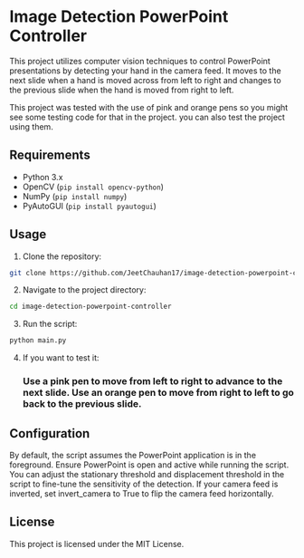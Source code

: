 # Image Detection PowerPoint Controller

This project utilizes computer vision techniques to control PowerPoint presentations by detecting your hand in the camera feed. It moves to the next slide when a hand is moved across from left to right and changes to the previous slide when the hand is moved from right to left.

This project was tested with the use of pink and orange pens so you might see some testing code for that in the project. you can also test the project using them.


## Requirements

- Python 3.x
- OpenCV (`pip install opencv-python`)
- NumPy (`pip install numpy`)
- PyAutoGUI (`pip install pyautogui`)


## Usage

1. Clone the repository:

```bash
git clone https://github.com/JeetChauhan17/image-detection-powerpoint-controller.git
```

2. Navigate to the project directory:

```bash
cd image-detection-powerpoint-controller
```

3. Run the script:
```bash
python main.py
```
4. If you want to test it:
   ### Use a pink pen to move from left to right to advance to the next slide. Use an orange pen to move from right to left to go back to the previous slide.


## Configuration

By default, the script assumes the PowerPoint application is in the foreground. Ensure PowerPoint is open and active while running the script.
You can adjust the stationary threshold and displacement threshold in the script to fine-tune the sensitivity of the detection.
If your camera feed is inverted, set invert_camera to True to flip the camera feed horizontally.


## License

This project is licensed under the MIT License.
